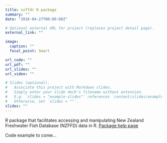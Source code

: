 ```yaml
---
title: nzffdr R package
summary: ""
date: "2016-04-27T00:00:00Z"

# Optional external URL for project (replaces project detail page).
external_link: ""

image:
  caption: ""
  focal_point: Smart

url_code: ""
url_pdf: ""
url_slides: ""
url_video: ""

# Slides (optional).
#   Associate this project with Markdown slides.
#   Simply enter your slide deck's filename without extension.
#   E.g. `slides = "example-slides"` references `content/slides/example-slides.md`.
#   Otherwise, set `slides = ""`.
slides: ""
---
```


R package that facilitates accessing and manipulating New Zealand Freshwater Fish Database (NZFFD) data in R. [Package help page](https://flee598.github.io/nzffdr/)

Code example to come... 